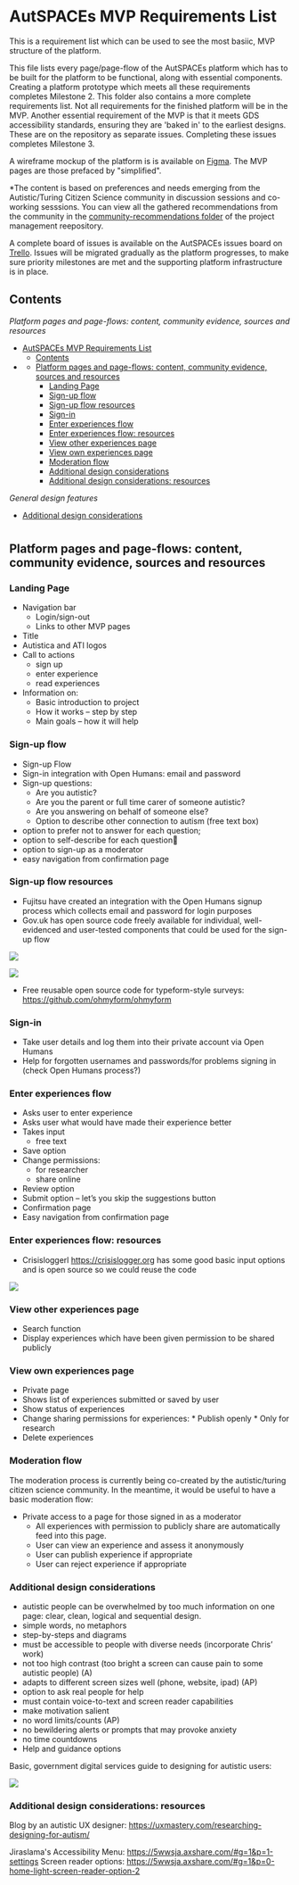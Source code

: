 # AutSPACEs MVP Requirements List

This is a requirement list which can be used to see the most basiic, MVP structure of the platform. 

This file lists every page/page-flow of the AutSPACEs platform which has to be built for the platform to be functional, along with essential components.
Creating a platform prototype which meets all these requirements completes Milestone 2.
This folder also contains a more complete requirements list. Not all requirements for the finished platform will be in the MVP. 
Another essential requirement of the MVP is that it meets GDS accessibility standards, ensuring they are 'baked in' to the earliest designs. 
These are on the repository as separate issues. Completing these issues completes Milestone 3. 

A wireframe mockup of the platform is is available on [Figma](https://www.figma.com/file/HxqTSdeyAUNMualnBV0PET/Autspace-(WIP)?node-id=1%3A111). The MVP pages are those prefaced by "simplified".

*The content is based on preferences and needs emerging from the Autistic/Turing Citizen Science community in discussion sessions and co-working sesssions. 
You can view all the gathered recommendations from the community in the [community-recommendations folder](https://github.com/alan-turing-institute/AutisticaCitizenScience/tree/master/community-recommendations) of the project management reepository.

A complete board of issues is available on the AutSPACEs issues board on [Trello](https://trello.com/b/w2XLjB9g/issues).
Issues will be migrated gradually as the platform progresses, to make sure priority milestones are met and the supporting platform infrastructure is in place.

## Contents

*Platform pages and page-flows: content, community evidence, sources and resources*
- [AutSPACEs MVP Requirements List](#autspaces-mvp-requirements-list)
	- [Contents](#contents)
- [](#)
	- [Platform pages and page-flows: content, community evidence, sources and resources](#platform-pages-and-page-flows-content-community-evidence-sources-and-resources)
		- [Landing Page](#landing-page)
		- [Sign-up flow](#sign-up-flow)
		- [Sign-up flow resources](#sign-up-flow-resources)
		- [Sign-in](#sign-in)
		- [Enter experiences flow](#enter-experiences-flow)
		- [Enter experiences flow: resources](#enter-experiences-flow-resources)
		- [View other experiences page](#view-other-experiences-page)
		- [View own experiences page](#view-own-experiences-page)
		- [Moderation flow](#moderation-flow)
		- [Additional design considerations](#additional-design-considerations)
		- [Additional design considerations: resources](#additional-design-considerations-resources)
 
*General design features* 
- [Additional design considerations](#additional-design-considerations)

# 

## Platform pages and page-flows: content, community evidence, sources and resources

### Landing Page

* Navigation bar
	* Login/sign-out
	* Links to other MVP pages
* Title
* Autistica and ATI logos
* Call to actions
	* sign up
	* enter experience
	* read experiences
* Information on:
	* Basic introduction to project
	* How it works – step by step
	* Main goals – how it will help

### Sign-up flow

* Sign-up Flow
* Sign-in integration with Open Humans: email and password 
* Sign-up questions:
	* Are you autistic?
	* Are you the parent or full time carer of someone autistic? 
	* Are you answering on behalf of someone else?
	* Option to describe other connection to autism (free text box)
* option to prefer not to answer for each question; 
* option to self-describe for each question
* option to sign-up as a moderator 
* easy navigation from confirmation page

### Sign-up flow resources

* Fujitsu have created an integration with the Open Humans signup process which collects email and password for login purposes
* Gov.uk has open source code freely available for individual, well-evidenced and user-tested components that could be used for the sign-up flow

![](https://i.imgur.com/J6LKVL8.png)

![](https://i.imgur.com/v3wxAZH.png)


* Free reusable open source code for typeform-style surveys: https://github.com/ohmyform/ohmyform

### Sign-in

* Take user details and log them into their private account via Open Humans 
* Help for forgotten usernames and passwords/for problems signing in (check Open Humans process?)

### Enter experiences flow

* Asks user to enter experience 
* Asks user what would have made their experience better
* Takes input
	* free text
* Save option
* Change permissions:
	* for researcher
	* share online
* Review option
* Submit option – let’s you skip the suggestions button 
* Confirmation page
* Easy navigation from confirmation page

### Enter experiences flow: resources

* Crisisloggerl https://crisislogger.org has some good basic input options and is open source so we could reuse the code 

![](https://i.imgur.com/hCdwuG1.png)

### View other experiences page

* Search function
* Display experiences which have been given permission to be shared publicly

### View own experiences page

* Private page
* Shows list of experiences submitted or saved by user
* Show status of experiences
* Change sharing permissions for experiences:
		* Publish openly 
		* Only for research
* Delete experiences

### Moderation flow

The moderation process is currently being co-created by the autistic/turing citizen science community. 
In the meantime, it would be useful to have a basic moderation flow:

* Private access to a page for those signed in as a moderator 
	* All experiences with permission to publicly share are automatically feed into this page.
	* User can view an experience and assess it anonymously 
	* User can publish experience if appropriate
	* User can reject experience if appropriate

### Additional design considerations

* autistic people can be overwhelmed by too much information on one page: clear, clean, logical and sequential design. 
* simple words, no metaphors 
* step-by-steps and diagrams
* must be accessible to people with diverse needs (incorporate Chris’ work)
* not too high contrast (too bright a screen can cause pain to some autistic people) (A)
* adapts to different screen sizes well (phone, website, ipad) (AP)
* option to ask real people for help
* must contain voice-to-text and screen reader capabilities  
* make motivation salient
* no word limits/counts (AP)
* no bewildering alerts or prompts that may provoke anxiety
* no time countdowns  
* Help and guidance options

Basic, government digital services guide to designing for autistic users: 

![](https://i.imgur.com/B1vVF7W.png)

### Additional design considerations: resources

Blog by an autistic UX designer: https://uxmastery.com/researching-designing-for-autism/

Jiraslama's Accessibility Menu: https://5wwsja.axshare.com/#g=1&p=1-settings
Screen reader options: https://5wwsja.axshare.com/#g=1&p=0-home-light-screen-reader-option-2
